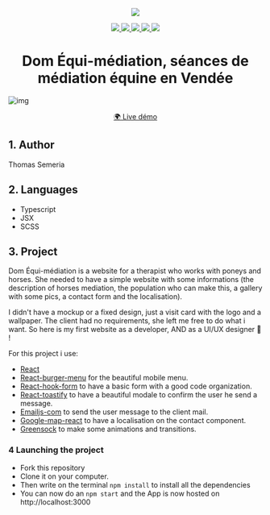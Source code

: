 <p align="center">
	<a href="https://app.netlify.com/sites/domequimediation/deploys" >
		<img src="https://api.netlify.com/api/v1/badges/c3af44f3-75be-4a1e-9a38-c5d9c634b7a0/deploy-status"/>
	</a>
	</p>
<p align="center">
	<a href="https://github.com/Ngc1987" >
		<img src="https://img.shields.io/badge/GitHub-100000?style=for-the-badge&logo=github&logoColor=white"/>
	</a>
	<a href="https://reactjs.org/">
		<img src="https://img.shields.io/badge/React-20232A?style=for-the-badge&logo=react&logoColor=61DAFB"/>
	</a>
	<a href="https://reactrouter.com/">
		<img src="https://img.shields.io/badge/Typescript-CA4245?style=for-the-badge&logo=typescript&logoColor=white"/>
	</a>
	<a href="https://reactjs.org/docs/introducing-jsx.html">
		<img src="https://img.shields.io/badge/JSX-20232A?style=for-the-badge&logo=react&logoColor=61DAFB"/>
		</a>
	<a href="https://sass-lang.com/">
		<img src="https://img.shields.io/badge/Sass-CC6699?style=for-the-badge&logo=sass&logoColor=white"/>
		</a>
</p>


<h1 align="center">Dom Équi-médiation, séances de médiation équine en Vendée</h1>


<p align="center">

</p>

![img](https://i.imgur.com/Pg6OXMu.png)

<p align="center">
<a href="https://domequimediation.netlify.app//">🌍 Live démo
</a>
</p>

## 1. Author

Thomas Semeria


## 2. Languages

- Typescript
- JSX
- SCSS

## 3. Project
Dom Équi-médiation is a website for a therapist who works with poneys and horses. She needed to have a simple website with some informations (the description of horses mediation, the population who can make this, a gallery with some pics, a contact form and the localisation).

I didn't have a mockup or a fixed design, just a visit card with the logo and a wallpaper. The client had no requirements, she left me free to do what i want. So here is my first website as a developer, AND as a UI/UX designer 🥳 ! 

For this project i use:

- [React](https://reactjs.org/)
- [React-burger-menu](https://www.npmjs.com/package/react-burger-menu) for the beautiful mobile menu.
- [React-hook-form](https://sass-lang.com/) to have a basic form with a good code organization.
- [React-toastify](https://www.npmjs.com/package/react-toastify) to have a beautiful modale to confirm the user he send a message.
- [Emailjs-com](https://www.emailjs.com/) to send the user message to the client mail.
- [Google-map-react](https://www.npmjs.com/package/google-map-react) to have a localisation on the contact component.
- [Greensock](https://greensock.com/) to make some animations and transitions.



### 4 Launching the project

- Fork this repository
- Clone it on your computer.
- Then write on the terminal `npm install` to install all the dependencies
- You can now do an `npm start` and the App is now hosted on http://localhost:3000